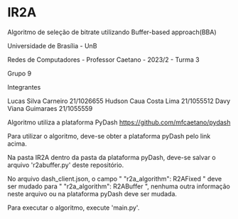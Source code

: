 # IR2A
Algoritmo de seleção de bitrate utilizando Buffer-based approach(BBA)

Universidade de Brasília - UnB

Redes de Computadores - Professor Caetano - 2023/2 - Turma 3

Grupo 9

Integrantes 

Lucas Silva Carneiro 21/1026655
Hudson Caua Costa Lima 21/1055512
Davy Viana Guimaraes 21/1055559

Algoritmo utiliza a plataforma PyDash https://github.com/mfcaetano/pydash

Para utilizar o algoritmo, deve-se obter a plataforma pyDash pelo link acima.

Na pasta IR2A dentro da pasta da plataforma pyDash, deve-se salvar o arquivo 'r2abuffer.py' deste repositório.

No arquivo dash_client.json, o campo " "r2a_algorithm": R2AFixed " deve ser mudado para " "r2a_algorithm": R2ABuffer ",
nenhuma outra informação neste arquivo ou na plataforma pyDash deve ser mudada.

Para executar o algoritmo, execute 'main.py'.
